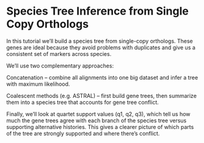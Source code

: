 # Species Tree Inference from Single Copy Orthologs

In this tutorial we’ll build a species tree from single-copy orthologs. These genes are ideal because they avoid problems with duplicates and give us a consistent set of markers across species.

We’ll use two complementary approaches:

Concatenation – combine all alignments into one big dataset and infer a tree with maximum likelihood.

Coalescent methods (e.g. ASTRAL) – first build gene trees, then summarize them into a species tree that accounts for gene tree conflict.

Finally, we’ll look at quartet support values (q1, q2, q3), which tell us how much the gene trees agree with each branch of the species tree versus supporting alternative histories. This gives a clearer picture of which parts of the tree are strongly supported and where there’s conflict.
